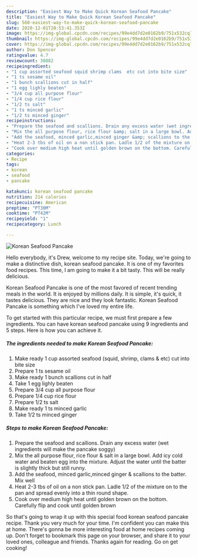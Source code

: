 ```yaml
---
description: "Easiest Way to Make Quick Korean Seafood Pancake"
title: "Easiest Way to Make Quick Korean Seafood Pancake"
slug: 560-easiest-way-to-make-quick-korean-seafood-pancake
date: 2020-12-01T20:53:41.353Z
image: https://img-global.cpcdn.com/recipes/99e4dd7d2e0162b9/751x532cq70/korean-seafood-pancake-recipe-main-photo.jpg
thumbnail: https://img-global.cpcdn.com/recipes/99e4dd7d2e0162b9/751x532cq70/korean-seafood-pancake-recipe-main-photo.jpg
cover: https://img-global.cpcdn.com/recipes/99e4dd7d2e0162b9/751x532cq70/korean-seafood-pancake-recipe-main-photo.jpg
author: Don Spencer
ratingvalue: 4.7
reviewcount: 30882
recipeingredient:
- "1 cup assorted seafood squid shrimp clams  etc cut into bite size"
- "1 ts sesame oil"
- "1 bunch scallions cut in half"
- "1 egg lighly beaten"
- "3/4 cup all purpose flour"
- "1/4 cup rice flour"
- "1/2 ts salt"
- "1 ts minced garlic"
- "1/2 ts minced ginger"
recipeinstructions:
- "Prepare the seafood and scallions. Drain any excess water (wet ingredients will make the pancake soggy)"
- "Mix the all purpose flour, rice flour &amp; salt in a large bowl. Add icy cold water and beaten egg into the mixture. Adjust the water until the batter is slightly thick but still runny."
- "Add the seafood, minced garlic,minced ginger &amp; scallions to the batter. Mix well"
- "Heat 2-3 tbs of oil on a non stick pan. Ladle 1/2 of the mixture on to the pan and spread evenly into a thin round shape."
- "Cook over medium high heat until golden brown on the bottom. Carefully flip and cook until golden brown"
categories:
- Recipe
tags:
- korean
- seafood
- pancake

katakunci: korean seafood pancake 
nutrition: 214 calories
recipecuisine: American
preptime: "PT30M"
cooktime: "PT42M"
recipeyield: "1"
recipecategory: Lunch

---
```



![Korean Seafood Pancake](https://img-global.cpcdn.com/recipes/99e4dd7d2e0162b9/751x532cq70/korean-seafood-pancake-recipe-main-photo.jpg)

Hello everybody, it's Drew, welcome to my recipe site. Today, we're going to make a distinctive dish, korean seafood pancake. It is one of my favorites food recipes. This time, I am going to make it a bit tasty. This will be really delicious.



Korean Seafood Pancake is one of the most favored of recent trending meals in the world. It is enjoyed by millions daily. It is simple, it's quick, it tastes delicious. They are nice and they look fantastic. Korean Seafood Pancake is something which I've loved my entire life.


To get started with this particular recipe, we must first prepare a few ingredients. You can have korean seafood pancake using 9 ingredients and 5 steps. Here is how you can achieve it.

<!--inarticleads1-->

##### The ingredients needed to make Korean Seafood Pancake:

1. Make ready 1 cup assorted seafood (squid, shrimp, clams &amp; etc) cut into bite size
1. Prepare 1 ts sesame oil
1. Make ready 1 bunch scallions cut in half
1. Take 1 egg lighly beaten
1. Prepare 3/4 cup all purpose flour
1. Prepare 1/4 cup rice flour
1. Prepare 1/2 ts salt
1. Make ready 1 ts minced garlic
1. Take 1/2 ts minced ginger




<!--inarticleads2-->

##### Steps to make Korean Seafood Pancake:

1. Prepare the seafood and scallions. Drain any excess water (wet ingredients will make the pancake soggy)
1. Mix the all purpose flour, rice flour &amp; salt in a large bowl. Add icy cold water and beaten egg into the mixture. Adjust the water until the batter is slightly thick but still runny.
1. Add the seafood, minced garlic,minced ginger &amp; scallions to the batter. Mix well
1. Heat 2-3 tbs of oil on a non stick pan. Ladle 1/2 of the mixture on to the pan and spread evenly into a thin round shape.
1. Cook over medium high heat until golden brown on the bottom. Carefully flip and cook until golden brown




So that's going to wrap it up with this special food korean seafood pancake recipe. Thank you very much for your time. I'm confident you can make this at home. There's gonna be more interesting food at home recipes coming up. Don't forget to bookmark this page on your browser, and share it to your loved ones, colleague and friends. Thanks again for reading. Go on get cooking!
